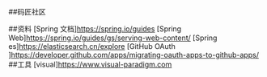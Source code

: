 ##码匠社区

##资料
[Spring 文档]https://spring.io/guides
[Spring Web]https://spring.io/guides/gs/serving-web-content/
[Spring es]https://elasticsearch.cn/explore
[GitHub OAuth ]https://developer.github.com/apps/migrating-oauth-apps-to-github-apps/
##工具
[visual]https://www.visual-paradigm.com


